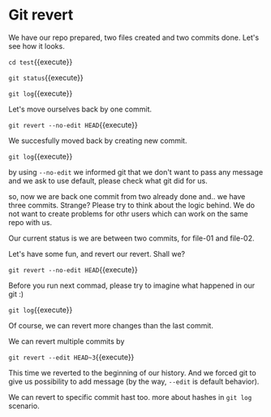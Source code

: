 # Git revert

We have our repo prepared, two files created and two commits done.
Let's see how it looks.

`cd test`{{execute}}

`git status`{{execute}}

`git log`{{execute}}

Let's move ourselves back by one commit.

`git revert --no-edit HEAD`{{execute}}

We succesfully moved back by creating new commit.

`git log`{{execute}}

by using `--no-edit` we informed git that we don't want to pass any message and we ask to use default, please check what git did for us.

so, now we are back one commit from two already done and.. we have three commits.
Strange? Please try to think about the logic behind. We do not want to create
problems for othr users which can work on the same repo with us.

Our current status is we are between two commits, for file-01 and file-02.

Let's have some fun, and revert our revert. Shall we?

`git revert --no-edit HEAD`{{execute}}

Before you run next commad, please try to imagine what happened in our git :)

`git log`{{execute}}

Of course, we can revert more changes than the last commit.

We can revert multiple commits by

`git revert --edit HEAD~3`{{execute}}

This time we reverted to the beginning of our history. And we forced git to
give us possibility to add message (by the way, `--edit` is default
behavior).

We can revert to specific commit hast too. more about hashes in `git log` scenario.
